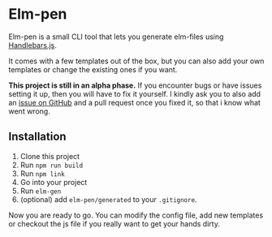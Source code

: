 # Elm-pen

Elm-pen is a small CLI tool that lets you generate elm-files using [Handlebars.js](https://handlebarsjs.com/guide/).

It comes with a few templates out of the box, but you can also add your own templates or change the existing ones if you want.

**This project is still in an alpha phase.**
If you encounter bugs or have issues setting it up, then you will have to fix it yourself.
I kindly ask you to also add an [issue on GitHub](https://github.com/Orasund/elm-pen/issues/new) and a pull request once you fixed it, so that i know what went wrong.

## Installation

1. Clone this project
2. Run `npm run build`
3. Run `npm link`
4. Go into your project
5. Run `elm-gen`
6. (optional) add `elm-pen/generated` to your `.gitignore`.

Now you are ready to go. You can modify the config file, add new templates or checkout the js file if you really want to get your hands dirty.

